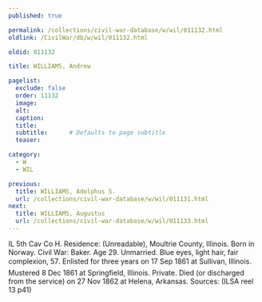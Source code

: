 ```yaml
---
published: true

permalink: /collections/civil-war-database/w/wil/011132.html
oldlink: /CivilWar/db/w/wil/011132.html

oldid: 011132

title: WILLIAMS, Andrew

pagelist:
  exclude: false
  order: 11132
  image: 
  alt:
  caption:
  title:
  subtitle:      # Defaults to page subtitle
  teaser:

category: 
  - W 
  - WIL

previous:
  title: WILLIAMS, Adolphus S.
  url: /collections/civil-war-database/w/wil/011131.html  
next:
  title: WILLIAMS, Augustus
  url: /collections/civil-war-database/w/wil/011133.html   
---
```

IL 5th Cav Co H. Residence: (Unreadable), Moultrie County, Illinois. Born in Norway. Civil War: Baker. Age 29. Unmarried. Blue eyes, light hair, fair complexion, 5&#146;7&#148;. Enlisted for three years on 17 Sep 1861 at Sullivan, Illinois. Mustered 8 Dec 1861 at Springfield, Illinois. Private. Died (or discharged from the service) on 27 Nov 1862 at Helena, Arkansas. Sources: (ILSA reel 13 p41)